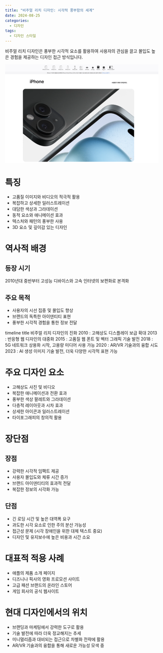 ```yaml
---
title: "비주얼 리치 디자인: 시각적 풍부함의 세계"
date: 2024-08-25
categories:
  - 디자인
tags:
  - 디자인 스타일
---
```


비주얼 리치 디자인은 풍부한 시각적 요소를 활용하여 사용자의 관심을 끌고 몰입도 높은 경험을 제공하는 디자인 접근 방식입니다.

<img src="/assets/images/design/style/visuallyRich.png" />

# 특징

- 고품질 이미지와 비디오의 적극적 활용
- 복잡하고 상세한 일러스트레이션
- 대담한 색상과 그라데이션
- 동적 요소와 애니메이션 효과
- 텍스처와 패턴의 풍부한 사용
- 3D 요소 및 깊이감 있는 디자인

# 역사적 배경

## 등장 시기
2010년대 중반부터 고성능 디바이스와 고속 인터넷의 보편화로 본격화

## 주요 목적
- 사용자의 시선 집중 및 몰입도 향상
- 브랜드의 독특한 아이덴티티 표현
- 풍부한 시각적 경험을 통한 정보 전달

<div class="mermaid">
timeline
  title 비주얼 리치 디자인의 진화
  2010 : 고해상도 디스플레이 보급 확대
  2013 : 반응형 웹 디자인의 대중화
  2015 : 고품질 웹 폰트 및 벡터 그래픽 기술 발전
  2018 : 5G 네트워크 상용화 시작, 고용량 미디어 사용 가능
  2020 : AR/VR 기술과의 융합 시도
  2023 : AI 생성 이미지 기술 발전, 더욱 다양한 시각적 표현 가능
</div>

# 주요 디자인 요소

- 고해상도 사진 및 비디오
- 복잡한 애니메이션과 전환 효과
- 풍부한 색상 팔레트와 그라데이션
- 다층적 레이아웃과 시차 효과
- 상세한 아이콘과 일러스트레이션
- 타이포그래피의 창의적 활용

# 장단점

## 장점
- 강력한 시각적 임팩트 제공
- 사용자 몰입도와 체류 시간 증가
- 브랜드 아이덴티티의 효과적 전달
- 복잡한 정보의 시각화 가능

## 단점
- 긴 로딩 시간 및 높은 대역폭 요구
- 과도한 시각 요소로 인한 주의 분산 가능성
- 접근성 문제 (시각 장애인을 위한 대체 텍스트 중요)
- 디자인 및 유지보수에 높은 비용과 시간 소요

# 대표적 적용 사례

- 애플의 제품 소개 페이지
- 디즈니나 픽사의 영화 프로모션 사이트
- 고급 패션 브랜드의 온라인 스토어
- 게임 회사의 공식 웹사이트

# 현대 디자인에서의 위치

- 브랜딩과 마케팅에서 강력한 도구로 활용
- 기술 발전에 따라 더욱 정교해지는 추세
- 미니멀리즘과 대비되는 접근으로 차별화 전략에 활용
- AR/VR 기술과의 융합을 통해 새로운 가능성 모색 중